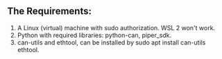 ## The Requirements:
1. A Linux (virtual) machine with sudo authorization. WSL 2 won't work. 
2. Python with required libraries: python-can, piper_sdk.
3. can-utils and ethtool, can be installed by sudo apt install can-utils ethtool. 


